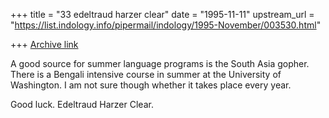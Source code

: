 +++
title = "33 edeltraud harzer clear"
date = "1995-11-11"
upstream_url = "https://list.indology.info/pipermail/indology/1995-November/003530.html"

+++
[Archive link](https://list.indology.info/pipermail/indology/1995-November/003530.html)

A good source for summer language programs is the South 
Asia gopher. There is a Bengali intensive course in summer
at the University of Washington. I am not sure though 
whether it takes place every year. 

Good luck.
Edeltraud Harzer Clear.





